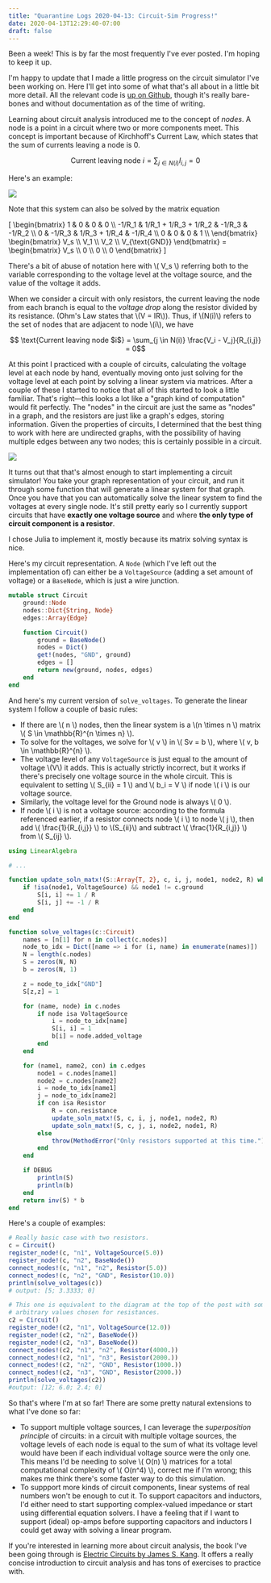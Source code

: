 ```yaml
---
title: "Quarantine Logs 2020-04-13: Circuit-Sim Progress!"
date: 2020-04-13T12:29:40-07:00
draft: false
---
```


Been a week! This is by far the most frequently I've ever posted. I'm hoping to keep it up.

I'm happy to update that I made a little progress on the circuit simulator I've been working on. Here I'll get into some of what that's all about in a little bit more detail. All the relevant code is [up on Github](https://github.com/emsal1863/circuitsim), though it's really bare-bones and without documentation as of the time of writing.

Learning about circuit analysis introduced me to the concept of _nodes_. A node is a point in a circuit where two or more components meet. This concept is important because of Kirchhoff's Current Law, which states that the sum of currents leaving a node is 0.

$$ \text{Current leaving node $i$} = \sum_{j \in N(i)} I_{i,j} = 0 $$

Here's an example:

![](/images/circuits1.png)

<!--more-->

Note that this system can also be solved by the matrix equation

\[ \begin{bmatrix} 
1 & 0 & 0 & 0 \\\\
-1/R_1 & 1/R_1 + 1/R_3 + 1/R_2 & -1/R_3 & -1/R_2 \\\\
0 & -1/R_3 & 1/R_3 + 1/R_4 & -1/R_4 \\\\
0 & 0 & 0 & 1 \\\\
\end{bmatrix} \begin{bmatrix} V_s \\\\ V_1 \\\\ V_2 \\\\ V_{\text{GND}} \end{bmatrix} = \begin{bmatrix} V_s \\\\ 0 \\\\ 0 \\\\ 0 \end{bmatrix} \]

There's a bit of abuse of notation here with \\( V_s \\) referring both to the variable corresponding to the voltage level at the voltage source, and the value of the voltage it adds.

When we consider a circuit with only resistors, the current leaving the node from each branch is equal to the _voltage drop_ along the resistor divided by its resistance. (Ohm's Law states that \\(V = IR\\)). Thus, if \\(N(i)\\) refers to the set of nodes that are adjacent to node \\(i\\), we have

$$ \text{Current leaving node $i$} = \sum_{j \in N(i)} \frac{V_i - V_j}{R_{i,j}} = 0$$

At this point I practiced with a couple of circuits, calculating the voltage level at each node by hand, eventually moving onto just solving for the voltage level at each point by solving a linear system via matrices. After a couple of these I started to notice that all of this started to look a little familiar. That's right&mdash;this looks a lot like a "graph kind of computation" would fit perfectly. The "nodes" in the circuit are just the same as "nodes" in a graph, and the resistors are just like a graph's edges, storing information. Given the properties of circuits, I determined that the best thing to work with here are undirected graphs, with the possibility of having multiple edges between any two nodes; this is certainly possible in a circuit.

![](/images/circuits2.png)

It turns out that that's almost enough to start implementing a circuit simulator! You take your graph representation of your circuit, and run it through some function that will generate a linear system for that graph. Once you have that you can automatically solve the linear system to find the voltages at every single node. It's still pretty early so I currently support circuits that have **exactly one voltage source** and where **the only type of circuit component is a resistor**.

I chose Julia to implement it, mostly because its matrix solving syntax is nice.

Here's my circuit representation. A `Node` (which I've left out the implementation of) can either be a `VoltageSource` (adding a set amount of voltage) or a `BaseNode`, which is just a wire junction.

```julia
mutable struct Circuit
    ground::Node
    nodes::Dict{String, Node}
    edges::Array{Edge}

    function Circuit()
        ground = BaseNode()
        nodes = Dict()
        get!(nodes, "GND", ground)
        edges = []
        return new(ground, nodes, edges)
    end
end
```

And here's my current version of `solve_voltages`. To generate the linear system I follow a couple of basic rules:

* If there are \\( n \\) nodes, then the linear system is a \\(n \times n \\) matrix \\( S \in \mathbb{R}^{n \times n} \\). 
* To solve for the voltages, we solve for \\( v \\) in \\( Sv = b \\), where \\( v, b \in \mathbb{R}^{n} \\).
* The voltage level of any `VoltageSource` is just equal to the amount of voltage \\(V\\) it adds. This is actually strictly incorrect, but it works if there's precisely one voltage source in the whole circuit. This is equivalent to setting \\( S_{ii} = 1 \\) and \\( b_i = V \\) if node \\( i \\) is our voltage source.
* Similarly, the voltage level for the Ground node is always \\( 0 \\).
* If node \\( i \\) is not a voltage source: according to the formula referenced earlier, if a resistor connects node \\( i \\) to node \\( j \\), then add \\( \frac{1}{R_{i,j}} \\) to \\(S_{ii}\\) and subtract \\( \frac{1}{R_{i,j}} \\) from \\( S_{ij} \\).

```julia
using LinearAlgebra

# ...

function update_soln_matx!(S::Array{T, 2}, c, i, j, node1, node2, R) where {T <: Real}
    if !isa(node1, VoltageSource) && node1 != c.ground
        S[i, i] += 1 / R
        S[i, j] += -1 / R
    end
end

function solve_voltages(c::Circuit)
    names = [n[1] for n in collect(c.nodes)]
    node_to_idx = Dict([name => i for (i, name) in enumerate(names)])
    N = length(c.nodes)
    S = zeros(N, N)
    b = zeros(N, 1)

    z = node_to_idx["GND"]
    S[z,z] = 1

    for (name, node) in c.nodes
        if node isa VoltageSource
            i = node_to_idx[name]
            S[i, i] = 1
            b[i] = node.added_voltage
        end
    end

    for (name1, name2, con) in c.edges
        node1 = c.nodes[name1]
        node2 = c.nodes[name2]
        i = node_to_idx[name1]
        j = node_to_idx[name2]
        if con isa Resistor
            R = con.resistance
            update_soln_matx!(S, c, i, j, node1, node2, R)
            update_soln_matx!(S, c, j, i, node2, node1, R)
        else
            throw(MethodError("Only resistors supported at this time."))
        end
    end

    if DEBUG
        println(S)
        println(b)
    end
    return inv(S) * b
end
```

Here's a couple of examples:

```julia
# Really basic case with two resistors.
c = Circuit()
register_node!(c, "n1", VoltageSource(5.0))
register_node!(c, "n2", BaseNode())
connect_nodes!(c, "n1", "n2", Resistor(5.0))
connect_nodes!(c, "n2", "GND", Resistor(10.0))
println(solve_voltages(c))
# output: [5; 3.3333; 0]

# This one is equivalent to the diagram at the top of the post with some
# arbitrary values chosen for resistances.
c2 = Circuit()
register_node!(c2, "n1", VoltageSource(12.0))
register_node!(c2, "n2", BaseNode())
register_node!(c2, "n3", BaseNode())
connect_nodes!(c2, "n1", "n2", Resistor(4000.))
connect_nodes!(c2, "n1", "n3", Resistor(2000.))
connect_nodes!(c2, "n2", "GND", Resistor(1000.))
connect_nodes!(c2, "n3", "GND", Resistor(2000.))
println(solve_voltages(c2))
#output: [12; 6.0; 2.4; 0]
```

So that's where I'm at so far! There are some pretty natural extensions to what I've done so far:

* To support multiple voltage sources, I can leverage the _superposition principle_ of circuits: in a circuit with multiple voltage sources, the voltage levels of each node is equal to the sum of what its voltage level would have been if each individual voltage source were the only one. This means I'd be needing to solve \\( O(n) \\) matrices for a total computational complexity of \\( O(n^4) \\), correct me if I'm wrong; this makes me think there's some faster way to do this simulation.
* To suppport more kinds of circuit components, linear systems of real numbers won't be enough to cut it. To support capacitors and inductors, I'd either need to start supporting complex-valued impedance or start using differential equation solvers. I have a feeling that if I want to support (ideal) op-amps before supporting capacitors and inductors I could get away with solving a linear program.

If you're interested in learning more about circuit analysis, the book I've been going through is [Electric Circuits by James S. Kang](https://www.amazon.com/Electric-Circuits-MindTap-Course-List-ebook/dp/B01N4EZJPX). It offers a really concise introduction to circuit analysis and has tons of exercises to practice with.
